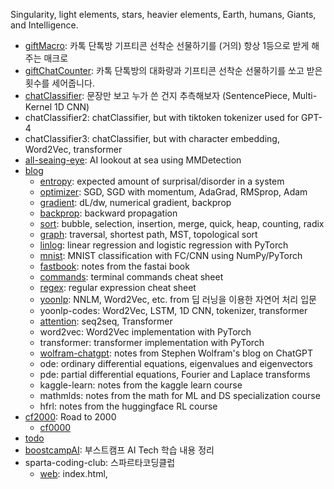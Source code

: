 Singularity, light elements, stars, heavier elements, Earth, humans, Giants, and Intelligence. 
- [giftMacro](https://github.com/star-bits/giftMacro): 카톡 단톡방 기프티콘 선착순 선물하기를 (거의) 항상 1등으로 받게 해주는 매크로
- [giftChatCounter](https://github.com/star-bits/giftChatCounter): 카톡 단톡방의 대화량과 기프티콘 선착순 선물하기를 쏘고 받은 횟수를 세어줍니다.
- [chatClassifier](https://github.com/star-bits/chatClassifier): 문장만 보고 누가 쓴 건지 추측해보자 (SentencePiece, Multi-Kernel 1D CNN)
- chatClassifier2: chatClassifier, but with tiktoken tokenizer used for GPT-4
- chatClassifier3: chatClassifier, but with character embedding, Word2Vec, transformer
- [all-seaing-eye](https://github.com/star-bits/all-seaing-eye): AI lookout at sea using MMDetection
- [blog](https://github.com/star-bits/blog)
  - [entropy](https://github.com/star-bits/blog/blob/main/entropy.md): expected amount of surprisal/disorder in a system
  - [optimizer](https://github.com/star-bits/blog/blob/main/optimizer.md): SGD, SGD with momentum, AdaGrad, RMSprop, Adam
  - [gradient](https://github.com/star-bits/blog/blob/main/gradient.md): dL/dw, numerical gradient, backprop
  - [backprop](https://github.com/star-bits/blog/blob/main/backprop.md): backward propagation 
  - [sort](https://github.com/star-bits/blog/blob/main/sort.md): bubble, selection, insertion, merge, quick, heap, counting, radix
  - [graph](https://github.com/star-bits/blog/blob/main/graph.md): traversal, shortest path, MST, topological sort
  - [linlog](https://github.com/star-bits/blog/blob/main/linlog.ipynb): linear regression and logistic regression with PyTorch 
  - [mnist](https://github.com/star-bits/blog/blob/main/mnist.ipynb): MNIST classification with FC/CNN using NumPy/PyTorch 
  - [fastbook](https://github.com/star-bits/blog/blob/main/fastbook.md): notes from the fastai book
  - [commands](https://github.com/star-bits/blog/blob/main/commands.md): terminal commands cheat sheet 
  - [regex](https://github.com/star-bits/blog/blob/main/regex.md): regular expression cheat sheet
  - [yoonlp](https://github.com/star-bits/blog/blob/main/yoonlp.md): NNLM, Word2Vec, etc. from 딥 러닝을 이용한 자연어 처리 입문
  - yoonlp-codes: Word2Vec, LSTM, 1D CNN, tokenizer, transformer
  - [attention](https://github.com/star-bits/blog/blob/main/attention.md): seq2seq, Transformer
  - word2vec: Word2Vec implementation with PyTorch
  - transformer: transformer implementation with PyTorch
  - [wolfram-chatgpt](https://github.com/star-bits/blog/blob/main/wolfram-chatgpt.md): notes from Stephen Wolfram's blog on ChatGPT
  - ode: ordinary differential equations, eigenvalues and eigenvectors
  - pde: partial differential equations, Fourier and Laplace transforms
  - kaggle-learn: notes from the kaggle learn course
  - mathmlds: notes from the math for ML and DS specialization course
  - hfrl: notes from the huggingface RL course
- [cf2000](https://github.com/star-bits/cf2000): Road to 2000
  - [cf0000](https://github.com/star-bits/cf2000/blob/main/cf0000.ipynb)
- [todo](https://github.com/star-bits/todo/blob/main/README.md)
- [boostcampAI](https://github.com/star-bits/boostcampAI): 부스트캠프 AI Tech 학습 내용 정리
- sparta-coding-club: 스파르타코딩클럽
  - [web](https://github.com/star-bits/sparta-coding-club-web): index.html, <style>, <script>, app.py, Flask, MongoDB, GET, POST, bs4, AWS
  - app
  - game
- [kichATwear](https://github.com/star-bits/kichATwear): A Wear OS watch face inspired by linux terminal aesthetics.
- [sort-into-subfolders](https://github.com/star-bits/sort-into-subfolders): Sort files by date created, date modified, content created (EXIF)
